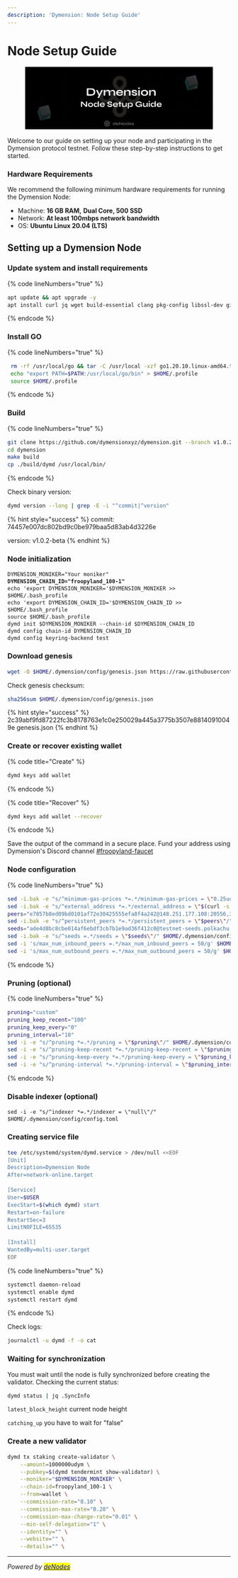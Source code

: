 ```yaml
---
description: 'Dymension: Node Setup Guide'
---
```


# Node Setup Guide

<figure><img src="../.gitbook/assets/Sub Guide (2).png" alt=""><figcaption></figcaption></figure>

Welcome to our guide on setting up your node and participating in the Dymension protocol testnet. Follow these step-by-step instructions to get started.

### Hardware Requirements <a href="#hardware-requirements" id="hardware-requirements"></a>

We recommend the following minimum hardware requirements for running the Dymension Node:

* Machine: **16 GB RAM,** **Dual Core, 500 SSD**
* Network: **At least 100mbps network bandwidth**
* OS: **Ubuntu Linux 20.04 (LTS)**

## Setting up a Dymension Node

### Update system and install requirements

{% code lineNumbers="true" %}
```bash
apt update && apt upgrade -y
apt install curl jq wget build-essential clang pkg-config libssl-dev git -y
```
{% endcode %}

### Install GO

{% code lineNumbers="true" %}
```bash
 rm -rf /usr/local/go && tar -C /usr/local -xzf go1.20.10.linux-amd64.tar.gz && rm go1.20.10.linux-amd64.tar.gz
 echo "export PATH=$PATH:/usr/local/go/bin" > $HOME/.profile
 source $HOME/.profile
```
{% endcode %}

### Build

{% code lineNumbers="true" %}
```bash
git clone https://github.com/dymensionxyz/dymension.git --branch v1.0.2-beta
cd dymension
make build
cp ./build/dymd /usr/local/bin/
```
{% endcode %}

Check binary version:

```bash
dymd version --long | grep -E -i "^commit|^version"
```

{% hint style="success" %}
commit: 74457e007dc802bd9c0be979baa5d83ab4d3226e

version: v1.0.2-beta
{% endhint %}

### Node initialization

<pre class="language-bash" data-line-numbers><code class="lang-bash">DYMENSION_MONIKER="Your moniker"
<strong>DYMENSION_CHAIN_ID="froopyland_100-1"
</strong>echo 'export DYMENSION_MONIKER='$DYMENSION_MONIKER >> $HOME/.bash_profile
echo 'export DYMENSION_CHAIN_ID='$DYMENSION_CHAIN_ID >> $HOME/.bash_profile
source $HOME/.bash_profile
dymd init $DYMENSION_MONIKER --chain-id $DYMENSION_CHAIN_ID
dymd config chain-id DYMENSION_CHAIN_ID
dymd config keyring-backend test
</code></pre>

### Download genesis

```bash
wget -O $HOME/.dymension/config/genesis.json https://raw.githubusercontent.com/dymensionxyz/testnets/main/dymension-hub/froopyland/genesis.json
```

Check genesis checksum:

```bash
sha256sum $HOME/.dymension/config/genesis.json
```

{% hint style="success" %}
2c39abf9fd87222fc3b8178763e1c0e250029a445a3775b3507e88140910049e genesis.json
{% endhint %}

### Create or recover existing wallet

{% code title="Create" %}
```bash
dymd keys add wallet
```
{% endcode %}

{% code title="Recover" %}
```bash
dymd keys add wallet --recover
```
{% endcode %}

Save the output of the command in a secure place. Fund your address using Dymension's Discord channel [#froopyland-faucet](https://discord.com/channels/956961633165529098/1143231362468434022)

### Node configuration

{% code lineNumbers="true" %}
```bash
sed -i.bak -e "s/^minimum-gas-prices *=.*/minimum-gas-prices = \"0.25udym\"/;" ~/.dymension/config/app.toml
sed -i.bak -e "s/^external_address *=.*/external_address = \"$(curl -s httpbin.org/ip | jq -r .origin):26656\"/" $HOME/.dymension/config/config.toml
peers="e7857b8ed09bd0101af72e30425555efa8f4a242@148.251.177.108:20556,3410e9bc9c429d6f35e868840f6b7a0ccb29020b@46.4.5.45:20556,e7857b8ed09bd0101af72e30425555efa8f4a242@148.251.177.108:20556,3410e9bc9c429d6f35e868840f6b7a0ccb29020b@46.4.5.45:20556,138009ae8a3435eab5df2d58844239077c83c92a@161.97.180.20:16657,cb120ed9625771d57e06f8d449cb10ab99a58225@57.128.114.155:26656"
sed -i.bak -e "s/^persistent_peers *=.*/persistent_peers = \"$peers\"/" $HOME/.dymension/config/config.toml
seeds="ade4d8bc8cbe014af6ebdf3cb7b1e9ad36f412c0@testnet-seeds.polkachu.com:20556,92308bad858b8886e102009bbb45994d57af44e7@rpc-t.dymension.nodestake.top:666,284313184f63d9f06b218a67a0e2de126b64258d@seeds.silknodes.io:26157"
sed -i.bak -e "s/^seeds =.*/seeds = \"$seeds\"/" $HOME/.dymension/config/config.toml
sed -i 's/max_num_inbound_peers =.*/max_num_inbound_peers = 50/g' $HOME/.dymension/config/config.toml
sed -i 's/max_num_outbound_peers =.*/max_num_outbound_peers = 50/g' $HOME/.dymension/config/config.toml
```
{% endcode %}

### Pruning (optional)

{% code lineNumbers="true" %}
```bash
pruning="custom"
pruning_keep_recent="100"
pruning_keep_every="0"
pruning_interval="10"
sed -i -e "s/^pruning *=.*/pruning = \"$pruning\"/" $HOME/.dymension/config/app.toml
sed -i -e "s/^pruning-keep-recent *=.*/pruning-keep-recent = \"$pruning_keep_recent\"/" $HOME/.dymension/config/app.toml
sed -i -e "s/^pruning-keep-every *=.*/pruning-keep-every = \"$pruning_keep_every\"/" $HOME/.dymension/config/app.toml
sed -i -e "s/^pruning-interval *=.*/pruning-interval = \"$pruning_interval\"/" $HOME/.dymension/config/app.toml
```
{% endcode %}

### Disable indexer (optional)

```
sed -i -e "s/^indexer *=.*/indexer = \"null\"/" $HOME/.dymension/config/config.toml
```

### Creating service file

```bash
tee /etc/systemd/system/dymd.service > /dev/null <<EOF
[Unit]
Description=Dymension Node
After=network-online.target

[Service]
User=$USER
ExecStart=$(which dymd) start
Restart=on-failure
RestartSec=3
LimitNOFILE=65535

[Install]
WantedBy=multi-user.target
EOF
```

{% code lineNumbers="true" %}
```bash
systemctl daemon-reload
systemctl enable dymd
systemctl restart dymd
```
{% endcode %}

Check logs:

```bash
journalctl -u dymd -f -o cat
```

### Waiting for synchronization

You must wait until the node is fully synchronized before creating the validator. Checking the current status:

```bash
dymd status | jq .SyncInfo
```

`latest_block_height` current node height

`catching_up` you have to wait for "false"

### Create a new validator

```bash
dymd tx staking create-validator \
    --amount=1000000udym \
    --pubkey=$(dymd tendermint show-validator) \
    --moniker="$DYMENSION_MONIKER" \
    --chain-id=froopyland_100-1 \
    --from=wallet \
    --commission-rate="0.10" \
    --commission-max-rate="0.20" \
    --commission-max-change-rate="0.01" \
    --min-self-delegation="1" \
    --identity="" \
    --website="" \
    --details="" \
```





***

_Powered by_ [_<mark style="color:blue;">deNodes</mark>_](https://twitter.com/deNodes\_)
